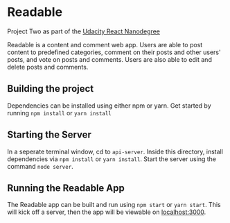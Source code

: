# Readable

Project Two as part of the [Udacity React Nanodegree](https://www.udacity.com/course/react-nanodegree--nd019)

Readable is a content and comment web app. Users are able to post content to predefined categories, comment on their posts and other users' posts, and vote on posts and comments. Users are also able to edit and delete posts and comments.

## Building the project

Dependencies can be installed using either npm or yarn. Get started by running `npm install` or `yarn install`

## Starting the Server

In a seperate terminal window, cd to `api-server`. Inside this directory, install dependencies via `npm install` or `yarn install`. Start the server using the command `node server`.

## Running the Readable App

The Readable app can be built and run using `npm start` or `yarn start`. This will kick off a server, then the app will be viewable on [localhost:3000](http://localhost:3000).
